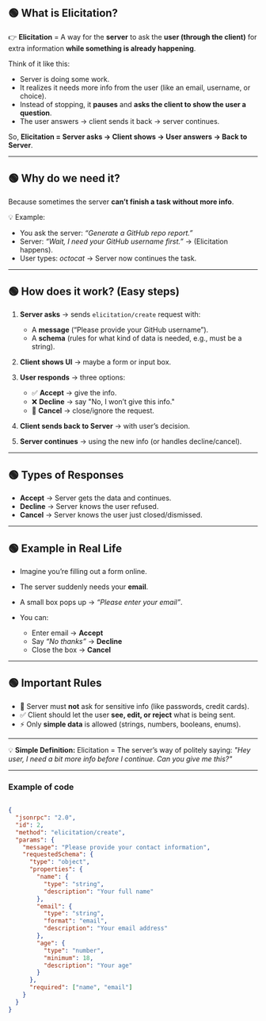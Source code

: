 
## 🟢 What is Elicitation?

👉 **Elicitation** = A way for the **server** to ask the **user (through the client)** for extra information **while something is already happening**.

Think of it like this:

* Server is doing some work.
* It realizes it needs more info from the user (like an email, username, or choice).
* Instead of stopping, it **pauses** and **asks the client to show the user a question**.
* The user answers → client sends it back → server continues.

So, **Elicitation = Server asks → Client shows → User answers → Back to Server**.

---

## 🟢 Why do we need it?

Because sometimes the server **can’t finish a task without more info**.

💡 Example:

* You ask the server: *“Generate a GitHub repo report.”*
* Server: *“Wait, I need your GitHub username first.”* → (Elicitation happens).
* User types: *octocat* → Server now continues the task.

---

## 🟢 How does it work? (Easy steps)

1. **Server asks** → sends `elicitation/create` request with:

   * A **message** (“Please provide your GitHub username”).
   * A **schema** (rules for what kind of data is needed, e.g., must be a string).

2. **Client shows UI** → maybe a form or input box.

3. **User responds** → three options:

   * ✅ **Accept** → give the info.
   * ❌ **Decline** → say "No, I won’t give this info."
   * 🚪 **Cancel** → close/ignore the request.

4. **Client sends back to Server** → with user’s decision.

5. **Server continues** → using the new info (or handles decline/cancel).

---

## 🟢 Types of Responses

* **Accept** → Server gets the data and continues.
* **Decline** → Server knows the user refused.
* **Cancel** → Server knows the user just closed/dismissed.

---

## 🟢 Example in Real Life

* Imagine you’re filling out a form online.
* The server suddenly needs your **email**.
* A small box pops up → *“Please enter your email”*.
* You can:

  * Enter email → **Accept**
  * Say *“No thanks”* → **Decline**
  * Close the box → **Cancel**

---

## 🟢 Important Rules

* 🚫 Server must **not** ask for sensitive info (like passwords, credit cards).
* ✅ Client should let the user **see, edit, or reject** what is being sent.
* ⚡ Only **simple data** is allowed (strings, numbers, booleans, enums).

---

💡 **Simple Definition:**
Elicitation = The server’s way of politely saying:
*"Hey user, I need a bit more info before I continue. Can you give me this?"*

---

### Example of code

```json

{
  "jsonrpc": "2.0",
  "id": 2,
  "method": "elicitation/create",
  "params": {
    "message": "Please provide your contact information",
    "requestedSchema": {
      "type": "object",
      "properties": {
        "name": {
          "type": "string",
          "description": "Your full name"
        },
        "email": {
          "type": "string",
          "format": "email",
          "description": "Your email address"
        },
        "age": {
          "type": "number",
          "minimum": 18,
          "description": "Your age"
        }
      },
      "required": ["name", "email"]
    }
  }
}

```